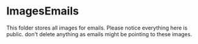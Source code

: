 ImagesEmails
============

This folder stores all images for emails. Please notice everything here is public. don't delete anything as emails might be pointing to these images. 